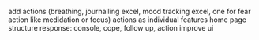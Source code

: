 add actions (breathing, journalling excel, mood tracking excel, one for fear action like medidation or focus)
actions as individual features home page
structure response: console, cope, follow up, action
improve ui